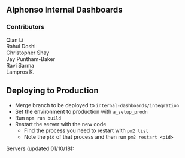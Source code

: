 ## Alphonso Internal Dashboards   

### Contributors
Qian Li  
Rahul Doshi  
Christopher Shay  
Jay Puntham-Baker   
Ravi Sarma  
Lampros K.


## Deploying to Production

- Merge branch to be deployed to `internal-dashboards/integration`
- Set the environment to production with `a_setup_prodn`
- Run `npm run build`
- Restart the server with the new code
    - Find the process you need to restart with `pm2 list`
    - Note the `pid` of that process and then run `pm2 restart <pid>`

Servers (updated 01/10/18):  
